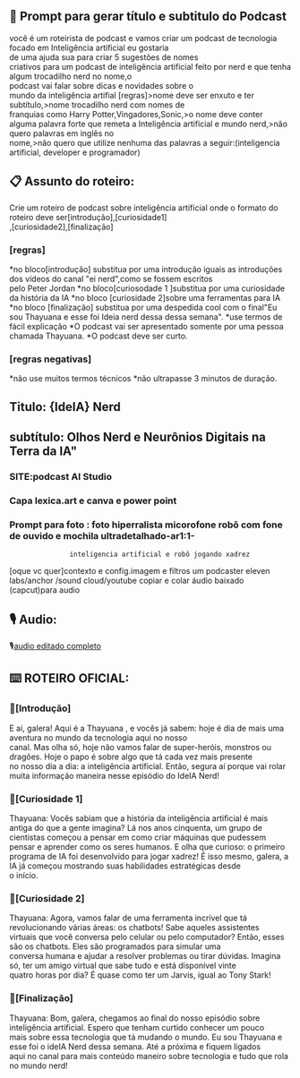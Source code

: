  ## 🤖 Prompt para gerar título e subtitulo do Podcast  

você é um roteirista de podcast e vamos criar um podcast de tecnologia focado em Inteligência artificial eu gostaria   
de uma ajuda sua para criar 5 sugestões de nomes  
criativos para um podcast  de inteligência artificial  feito por nerd e que tenha algum trocadilho nerd no nome,o   
podcast vai falar sobre dicas e novidades sobre o  
mundo da inteligência artifial [regras]>nome deve ser enxuto e ter subtítulo,>nome trocadilho nerd com nomes de   
franquias como Harry Potter,Vingadores,Sonic,>o nome deve conter  
alguma palavra forte que remeta a Inteligência artificial e mundo nerd,>não quero palavras em inglês no  
nome,>não quero que utilize nenhuma das palavras a seguir:(inteligencia artificial, developer e programador)  

 ## 📋 Assunto do roteiro:  

Crie um roteiro de podcast sobre inteligência artificial onde o formato do roteiro deve ser[introdução],[curiosidade1]  
,[curiosidade2],[finalização]
### [regras]
*no bloco[introdução] substitua por uma introdução iguais as introduções dos vídeos do canal "ei nerd",como se fossem escritos  
pelo Peter Jordan
*no bloco[curiosodade 1 ]substitua por uma curiosidade da história da IA
*no bloco [curiosidade 2]sobre uma  ferramentas para IA
*no bloco [finalização] substitua por uma despedida cool com o final"Eu sou Thayuana e esse foi Ideia  nerd dessa dessa semana".
*use termos de fácil explicação
*O podcast vai ser apresentado somente por uma pessoa chamada Thayuana.
*O podcast deve ser curto.
### [regras negativas]
*não use muitos termos técnicos
*não ultrapasse 3 minutos de duração.  

## Titulo: {IdeIA} Nerd
## subtítulo: Olhos Nerd e Neurônios Digitais na Terra da IA"
### SITE:podcast AI Studio
### Capa lexica.art e canva  e power point  
### Prompt para foto : foto hiperralista micorofone robô com fone de ouvido e mochila  ultradetalhado-ar1:1-  
                   inteligencia artificial e robô jogando xadrez  

[oque vc quer]contexto e config.imagem e filtros um podcaster
eleven labs/anchor /sound cloud/youtube
copiar e colar áudio baixado (capcut)para audio  

## 🎙️ Audio:  
 🎙️[audio editado completo](https://youtu.be/_1wOoUKCouY?si=X2YIGPwvDaZKviM4)



## ⌨️ ROTEIRO OFICIAL:  

###  🤖[Introdução]
 E aí, galera! Aqui é  a Thayuana , e vocês já sabem: hoje é dia de mais uma aventura no mundo da tecnologia aqui no nosso  
canal. Mas olha só, hoje não vamos falar de super-heróis, monstros ou dragões. Hoje o papo é sobre algo que tá cada vez mais presente  
no nosso dia a dia: a inteligência artificial. Então, segura aí porque vai rolar muita informação maneira nesse episódio do IdeIA Nerd!

 ### 🤖[Curiosidade 1]
Thayuana: Vocês sabiam que a história da inteligência artificial é mais antiga do que a gente imagina? Lá nos anos cinquenta, um grupo de  
cientistas começou a pensar em como criar máquinas que pudessem pensar e aprender como os seres humanos. E olha que curioso: o primeiro  
programa de IA foi desenvolvido para jogar xadrez! É isso mesmo, galera, a IA já começou mostrando suas habilidades estratégicas desde  
o início.

### 🤖[Curiosidade 2]
Thayuana: Agora, vamos falar de uma ferramenta incrível que tá revolucionando várias áreas: os chatbots! Sabe aqueles assistentes  
virtuais que você conversa pelo celular ou pelo computador? Então, esses são os chatbots. Eles são programados para simular uma  
conversa humana e ajudar a resolver problemas ou tirar dúvidas. Imagina só, ter um amigo virtual que sabe tudo e está disponível vinte  
quatro horas por dia? É quase como ter um Jarvis, igual ao Tony Stark!

### 🤖[Finalização]
Thayuana: Bom, galera, chegamos ao final do nosso episódio sobre inteligência artificial. Espero que tenham curtido conhecer um pouco  
mais sobre essa tecnologia que tá mudando o mundo. Eu sou Thayuana e esse foi o ideIA Nerd dessa semana. Até a próxima e fiquem ligados  
aqui no canal para mais conteúdo maneiro sobre tecnologia e tudo que rola no mundo nerd!










